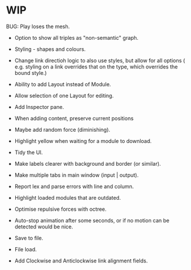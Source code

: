 
# WIP

BUG: Play loses the mesh.

- Option to show all triples as "non-semantic" graph.
- Styling - shapes and colours.
- Change link directioh logic to also use styles, but allow for all options
( e.g. styling on a link overrides that on the type, which overrides the bound style.)

- Ability to add Layout instead of Module.
- Allow selection of one Layout for editing.
- Add Inspector pane.

- When adding content, preserve current positions
- Maybe add random force (diminishing).
- Highlight yellow when waiting for a module to download.

- Tidy the UI.
- Make labels clearer with background and border (or similar).
- Make multiple tabs in main window (input | output).
- Report lex and parse errors with line and column.
- Highlight loaded modules that are outdated.
- Optimise repulsive forces with octree.
- Auto-stop animation after some seconds, or if no motion can be detected would be nice.

- Save to file.
- File load.

- Add Clockwise and Anticlockwise link alignment fields.
